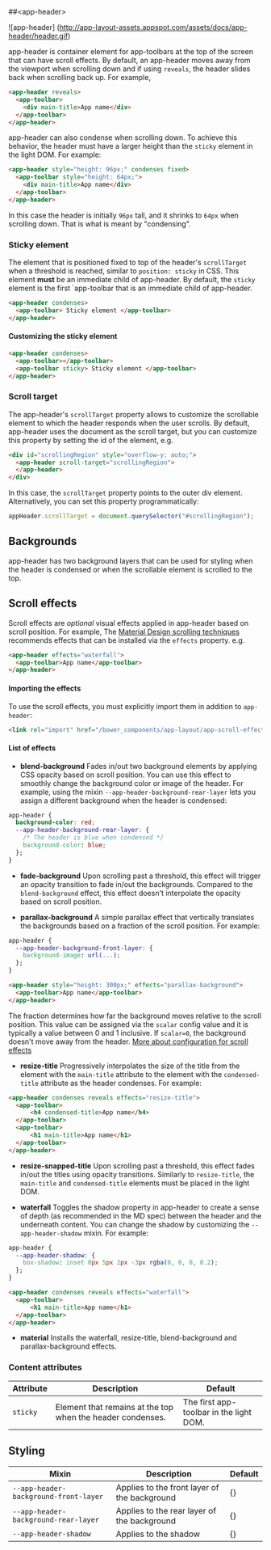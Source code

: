 ##&lt;app-header&gt;

![app-header]
(http://app-layout-assets.appspot.com/assets/docs/app-header/header.gif)

app-header is container element for app-toolbars at the top of the screen that can have scroll
effects. By default, an app-header moves away from the viewport when scrolling down and
if using `reveals`, the header slides back when scrolling back up. For example,

```html
<app-header reveals>
  <app-toolbar>
    <div main-title>App name</div>
  </app-toolbar>
</app-header>
```

app-header can also condense when scrolling down. To achieve this behavior, the header
must have a larger height than the `sticky` element in the light DOM. For example:

```html
<app-header style="height: 96px;" condenses fixed>
  <app-toolbar style="height: 64px;">
    <div main-title>App name</div>
  </app-toolbar>
</app-header>
```

In this case the header is initially `96px` tall, and it shrinks to `64px` when scrolling down.
That is what is meant by "condensing".

### Sticky element

The element that is positioned fixed to top of the header's `scrollTarget` when a threshold
is reached, similar to `position: sticky` in CSS. This element **must** be an immediate
child of app-header. By default, the `sticky` element is the first `app-toolbar that
is an immediate child of app-header.

```html
<app-header condenses>
  <app-toolbar> Sticky element </app-toolbar>
</app-header>
```

#### Customizing the sticky element

```html
<app-header condenses>
  <app-toolbar></app-toolbar>
  <app-toolbar sticky> Sticky element </app-toolbar>
</app-header>
```

### Scroll target

The app-header's `scrollTarget` property allows to customize the scrollable element to which
the header responds when the user scrolls. By default, app-header uses the document as
the scroll target, but you can customize this property by setting the id of the element, e.g.

```html
<div id="scrollingRegion" style="overflow-y: auto;">
  <app-header scroll-target="scrollingRegion">
  </app-header>
</div>
```

In this case, the `scrollTarget` property points to the outer div element. Alternatively,
you can set this property programmatically:

```js
appHeader.scrollTarget = document.querySelector("#scrollingRegion");
```

## Backgrounds
app-header has two background layers that can be used for styling when the header is condensed
or when the scrollable element is scrolled to the top.

## Scroll effects

Scroll effects are _optional_ visual effects applied in app-header based on scroll position. For example,
The [Material Design scrolling techniques](https://www.google.com/design/spec/patterns/scrolling-techniques.html)
recommends effects that can be installed via the `effects` property. e.g.

```html
<app-header effects="waterfall">
  <app-toolbar>App name</app-toolbar>
</app-header>
```

#### Importing the effects

To use the scroll effects, you must explicitly import them in addition to `app-header`:

```html
<link rel="import" href="/bower_components/app-layout/app-scroll-effects/app-scroll-effects.html">
```

#### List of effects

* **blend-background**
Fades in/out two background elements by applying CSS opacity based on scroll position.
You can use this effect to smoothly change the background color or image of the header.
For example, using the mixin `--app-header-background-rear-layer` lets you assign a different
background when the header is condensed:

```css
app-header {
  background-color: red;
  --app-header-background-rear-layer: {
    /* The header is blue when condensed */
    background-color: blue;
  };
}
```

* **fade-background**
Upon scrolling past a threshold, this effect will trigger an opacity transition to
fade in/out the backgrounds. Compared to the `blend-background` effect,
this effect doesn't interpolate the opacity based on scroll position.


* **parallax-background**
A simple parallax effect that vertically translates the backgrounds based on a fraction
of the scroll position. For example:

```css
app-header {
  --app-header-background-front-layer: {
    background-image: url(...);
  };
}
```
```html
<app-header style="height: 300px;" effects="parallax-background">
  <app-toolbar>App name</app-toolbar>
</app-header>
```

The fraction determines how far the background moves relative to the scroll position.
This value can be assigned via the `scalar` config value and it is typically a value
between 0 and 1 inclusive. If `scalar=0`, the background doesn't move away from the header.
[More about configuration for scroll effects](/app-scroll-effects#configuring-effects)

* **resize-title**
Progressively interpolates the size of the title from the element with the `main-title` attribute
to the element with the `condensed-title` attribute as the header condenses. For example:

```html
<app-header condenses reveals effects="resize-title">
  <app-toolbar>
      <h4 condensed-title>App name</h4>
  </app-toolbar>
  <app-toolbar>
      <h1 main-title>App name</h1>
  </app-toolbar>
</app-header>
```

* **resize-snapped-title**
Upon scrolling past a threshold, this effect fades in/out the titles using opacity transitions.
Similarly to `resize-title`, the `main-title` and `condensed-title` elements must be placed in the
light DOM.

* **waterfall**
Toggles the shadow property in app-header to create a sense of depth (as recommended in the
MD spec) between the header and the underneath content. You can change the shadow by
customizing the `--app-header-shadow` mixin. For example:

```css
app-header {
  --app-header-shadow: {
    box-shadow: inset 0px 5px 2px -3px rgba(0, 0, 0, 0.2);
  };
}
```

```html
<app-header condenses reveals effects="waterfall">
  <app-toolbar>
      <h1 main-title>App name</h1>
  </app-toolbar>
</app-header>
```

* **material**
Installs the waterfall, resize-title, blend-background and parallax-background effects.

### Content attributes

Attribute | Description         | Default
----------|---------------------|----------------------------------------
`sticky` | Element that remains at the top when the header condenses. | The first app-toolbar in the light DOM.


## Styling

Mixin | Description | Default
----------------|-------------|----------
`--app-header-background-front-layer` | Applies to the front layer of the background | {}
`--app-header-background-rear-layer` | Applies to the rear layer of the background | {}
`--app-header-shadow` | Applies to the shadow | {}

